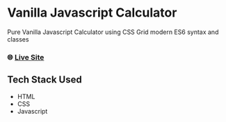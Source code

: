 # Vanilla Javascript Calculator

Pure Vanilla Javascript Calculator using CSS Grid modern ES6 syntax and classes

### **🌐 [Live Site](https://abhish7k.github.io/Vanilla-Javascript-Calculator/)**

## Tech Stack Used

- HTML
- CSS
- Javascript
